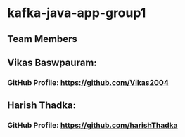 # kafka-java-app-group1

## Team Members
## Vikas Baswpauram:

### GitHub Profile: https://github.com/Vikas2004

## Harish Thadka:
### GitHub Profile: https://github.com/harishThadka


